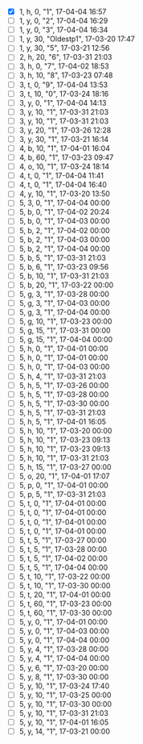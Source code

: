 - [x] 1, h,  0, "1", 17-04-04 16:57
- [ ] 1, y,  0, "2", 17-04-04 16:29
- [ ] 1, y,  0, "3", 17-04-04 16:34
- [ ] 1, y, 30, "Oldestp1", 17-03-20 17:47
- [ ] 1, y, 30, "5", 17-03-21 12:56
- [ ] 2, h, 20, "6", 17-03-31 21:03
- [ ] 3, h,  0, "7", 17-04-02 18:53
- [ ] 3, h, 10, "8", 17-03-23 07:48
- [ ] 3, t,  0, "9", 17-04-04 13:53
- [ ] 3, t, 10, "0", 17-03-24 18:16
- [ ] 3, y,  0, "1", 17-04-04 14:13
- [ ] 3, y, 10, "1", 17-03-31 21:03
- [ ] 3, y, 10, "1", 17-03-31 21:03
- [ ] 3, y, 20, "1", 17-03-26 12:28
- [ ] 3, y, 30, "1", 17-03-21 16:14
- [ ] 4, b, 10, "1", 17-04-01 16:04
- [ ] 4, b, 60, "1", 17-03-23 09:47
- [ ] 4, o, 10, "1", 17-03-24 18:14
- [ ] 4, t,  0, "1", 17-04-04 11:41
- [ ] 4, t,  0, "1", 17-04-04 16:40
- [ ] 4, y, 10, "1", 17-03-20 13:50
- [ ] 5, 3,  0, "1", 17-04-04 00:00
- [ ] 5, b,  0, "1", 17-04-02 20:24
- [ ] 5, b,  0, "1", 17-04-03 00:00
- [ ] 5, b,  2, "1", 17-04-02 00:00
- [ ] 5, b,  2, "1", 17-04-03 00:00
- [ ] 5, b,  2, "1", 17-04-04 00:00
- [ ] 5, b,  5, "1", 17-03-31 21:03
- [ ] 5, b,  6, "1", 17-03-23 09:56
- [ ] 5, b, 10, "1", 17-03-31 21:03
- [ ] 5, b, 20, "1", 17-03-22 00:00
- [ ] 5, g,  3, "1", 17-03-28 00:00
- [ ] 5, g,  3, "1", 17-04-03 00:00
- [ ] 5, g,  3, "1", 17-04-04 00:00
- [ ] 5, g, 10, "1", 17-03-23 00:00
- [ ] 5, g, 15, "1", 17-03-31 00:00
- [ ] 5, g, 15, "1", 17-04-04 00:00
- [ ] 5, h,  0, "1", 17-04-01 00:00
- [ ] 5, h,  0, "1", 17-04-01 00:00
- [ ] 5, h,  0, "1", 17-04-03 00:00
- [ ] 5, h,  4, "1", 17-03-31 21:03
- [ ] 5, h,  5, "1", 17-03-26 00:00
- [ ] 5, h,  5, "1", 17-03-28 00:00
- [ ] 5, h,  5, "1", 17-03-30 00:00
- [ ] 5, h,  5, "1", 17-03-31 21:03
- [ ] 5, h,  5, "1", 17-04-01 16:05
- [ ] 5, h, 10, "1", 17-03-20 00:00
- [ ] 5, h, 10, "1", 17-03-23 09:13
- [ ] 5, h, 10, "1", 17-03-23 09:13
- [ ] 5, h, 10, "1", 17-03-31 21:03
- [ ] 5, h, 15, "1", 17-03-27 00:00
- [ ] 5, o, 20, "1", 17-04-01 17:07
- [ ] 5, p,  0, "1", 17-04-01 00:00
- [ ] 5, p,  5, "1", 17-03-31 21:03
- [ ] 5, t,  0, "1", 17-04-01 00:00
- [ ] 5, t,  0, "1", 17-04-01 00:00
- [ ] 5, t,  0, "1", 17-04-01 00:00
- [ ] 5, t,  0, "1", 17-04-01 00:00
- [ ] 5, t,  5, "1", 17-03-27 00:00
- [ ] 5, t,  5, "1", 17-03-28 00:00
- [ ] 5, t,  5, "1", 17-04-02 00:00
- [ ] 5, t,  5, "1", 17-04-04 00:00
- [ ] 5, t, 10, "1", 17-03-22 00:00
- [ ] 5, t, 10, "1", 17-03-30 00:00
- [ ] 5, t, 20, "1", 17-04-01 00:00
- [ ] 5, t, 60, "1", 17-03-23 00:00
- [ ] 5, t, 60, "1", 17-03-30 00:00
- [ ] 5, y,  0, "1", 17-04-01 00:00
- [ ] 5, y,  0, "1", 17-04-03 00:00
- [ ] 5, y,  0, "1", 17-04-04 00:00
- [ ] 5, y,  4, "1", 17-03-28 00:00
- [ ] 5, y,  4, "1", 17-04-04 00:00
- [ ] 5, y,  6, "1", 17-03-20 00:00
- [ ] 5, y,  8, "1", 17-03-30 00:00
- [ ] 5, y, 10, "1", 17-03-24 17:40
- [ ] 5, y, 10, "1", 17-03-25 00:00
- [ ] 5, y, 10, "1", 17-03-30 00:00
- [ ] 5, y, 10, "1", 17-03-31 21:03
- [ ] 5, y, 10, "1", 17-04-01 16:05
- [ ] 5, y, 14, "1", 17-03-21 00:00
